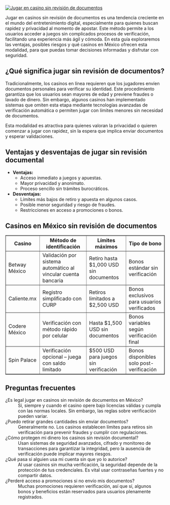 [![Jugar en casino sin revisión de documentos](https://123-caf.pages.dev/gitsignup.png)](https://vrmoo.ru/Bt82HjjY)

<p>Jugar en casinos sin revisión de documentos es una tendencia creciente en el mundo del entretenimiento digital, especialmente para quienes buscan rapidez y privacidad al momento de apostar. Este método permite a los usuarios acceder a juegos sin complicados procesos de verificación, facilitando una experiencia más ágil y cómoda. En esta guía exploraremos las ventajas, posibles riesgos y qué casinos en México ofrecen esta modalidad, para que puedas tomar decisiones informadas y disfrutar con seguridad.</p>  <h2>¿Qué significa jugar sin revisión de documentos?</h2> <p>Tradicionalmente, los casinos en línea requieren que los jugadores envíen documentos personales para verificar su identidad. Este procedimiento garantiza que los usuarios sean mayores de edad y previene fraudes o lavado de dinero. Sin embargo, algunos casinos han implementado sistemas que omiten esta etapa mediante tecnologías avanzadas de verificación automática o permiten jugar con límites menores sin necesidad de documentos.</p> <p>Esta modalidad es atractiva para quienes valoran la privacidad o quieren comenzar a jugar con rapidez, sin la espera que implica enviar documentos y esperar validaciones.</p>  <h2>Ventajas y desventajas de jugar sin revisión documental</h2> <ul>   <li><strong>Ventajas:</strong>     <ul>       <li>Acceso inmediato a juegos y apuestas.</li>       <li>Mayor privacidad y anonimato.</li>       <li>Proceso sencillo sin trámites burocráticos.</li>     </ul>   </li>   <li><strong>Desventajas:</strong>     <ul>       <li>Límites más bajos de retiro y apuesta en algunos casos.</li>       <li>Posible menor seguridad y riesgo de fraudes.</li>       <li>Restricciones en acceso a promociones o bonos.</li>     </ul>   </li> </ul>  <h2>Casinos en México sin revisión de documentos</h2> <table border="1" cellpadding="8" cellspacing="0">   <thead>     <tr>       <th>Casino</th>       <th>Método de identificación</th>       <th>Límites máximos</th>       <th>Tipo de bono</th>     </tr>   </thead>   <tbody>     <tr>       <td>Betway México</td>       <td>Validación por sistema automático al vincular cuenta bancaria</td>       <td>Retiro hasta $1,000 USD sin documentos</td>       <td>Bonos estándar sin verificación</td>     </tr>     <tr>       <td>Caliente.mx</td>       <td>Registro simplificado con CURP</td>       <td>Retiros limitados a $2,500 USD</td>       <td>Bonos exclusivos para usuarios verificados</td>     </tr>     <tr>       <td>Codere México</td>       <td>Verificación con método rápido por celular</td>       <td>Hasta $1,500 USD sin documentos</td>       <td>Bonos variables según verificación final</td>     </tr>     <tr>       <td>Spin Palace</td>       <td>Verificación opcional – juega con saldo limitado</td>       <td>$500 USD para juegos sin verificación</td>       <td>Bonos disponibles solo post-verificación</td>     </tr>   </tbody> </table>  <h2>Preguntas frecuentes</h2> <dl>   <dt>¿Es legal jugar en casinos sin revisión de documentos en México?</dt>   <dd>Sí, siempre y cuando el casino opere bajo licencias válidas y cumpla con las normas locales. Sin embargo, las reglas sobre verificación pueden variar.</dd>    <dt>¿Puedo retirar grandes cantidades sin enviar documentos?</dt>   <dd>Generalmente no. Los casinos establecen límites para retiros sin verificación para prevenir fraudes y cumplir con regulaciones.</dd>    <dt>¿Cómo protegen mi dinero los casinos sin revisión documental?</dt>   <dd>Usan sistemas de seguridad avanzados, cifrado y monitoreo de transacciones para garantizar la integridad, pero la ausencia de verificación puede implicar mayores riesgos.</dd>    <dt>¿Qué pasa si alguien usa mi cuenta sin que yo lo autorice?</dt>   <dd>Al usar casinos sin mucha verificación, la seguridad depende de la protección de tus credenciales. Es vital usar contraseñas fuertes y no compartir datos.</dd>    <dt>¿Perderé acceso a promociones si no envío mis documentos?</dt>   <dd>Muchas promociones requieren verificación, así que sí, algunos bonos y beneficios están reservados para usuarios plenamente registrados.</dd> </dl>